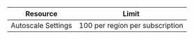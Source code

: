 
| Resource | Limit |
|----|----|
| Autoscale Settings | 100 per region per subscription |

<!--HONumber=Oct16_HO2-->


